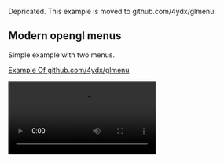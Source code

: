 Depricated.  This example is moved to github.com/4ydx/glmenu.

## Modern opengl menus 

Simple example with two menus.

[Example Of github.com/4ydx/glmenu](https://github.com/4ydx/glmenu)

![Video](/out.ogv?raw=true "Working Example")
